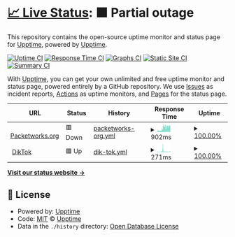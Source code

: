 # [📈 Live Status](https://piratefab.github.io): <!--live status--> **🟧 Partial outage**

This repository contains the open-source uptime monitor and status page for [Upptime](https://upptime.js.org), powered by [Upptime](https://github.com/upptime/upptime).

[![Uptime CI](https://github.com/piratefab/upptime/workflows/Uptime%20CI/badge.svg)](https://github.com/piratefab/upptime/actions?query=workflow%3A%22Uptime+CI%22)
[![Response Time CI](https://github.com/piratefab/upptime/workflows/Response%20Time%20CI/badge.svg)](https://github.com/piratefab/upptime/actions?query=workflow%3A%22Response+Time+CI%22)
[![Graphs CI](https://github.com/piratefab/upptime/workflows/Graphs%20CI/badge.svg)](https://github.com/piratefab/upptime/actions?query=workflow%3A%22Graphs+CI%22)
[![Static Site CI](https://github.com/piratefab/upptime/workflows/Static%20Site%20CI/badge.svg)](https://github.com/piratefab/upptime/actions?query=workflow%3A%22Static+Site+CI%22)
[![Summary CI](https://github.com/piratefab/upptime/workflows/Summary%20CI/badge.svg)](https://github.com/piratefab/upptime/actions?query=workflow%3A%22Summary+CI%22)

With [Upptime](https://upptime.js.org), you can get your own unlimited and free uptime monitor and status page, powered entirely by a GitHub repository. We use [Issues](https://github.com/upptime/upptime/issues) as incident reports, [Actions](https://github.com/piratefab/upptime/actions) as uptime monitors, and [Pages](https://piratefab.github.io) for the status page.

<!--start: status pages-->
<!-- This summary is generated by Upptime (https://github.com/upptime/upptime) -->
<!-- Do not edit this manually, your changes will be overwritten -->
<!-- prettier-ignore -->
| URL | Status | History | Response Time | Uptime |
| --- | ------ | ------- | ------------- | ------ |
| <img alt="" src="https://icons.duckduckgo.com/ip3/packetworks.org.ico" height="13"> [Packetworks.org](http://packetworks.org) | 🟥 Down | [packetworks-org.yml](https://github.com/packetworks/upptime/commits/HEAD/history/packetworks-org.yml) | <details><summary><img alt="Response time graph" src="./graphs/packetworks-org/response-time-week.png" height="20"> 902ms</summary><br><a href="https://packetworks.github.io/upptime/history/packetworks-org"><img alt="Response time 577" src="https://img.shields.io/endpoint?url=https%3A%2F%2Fraw.githubusercontent.com%2Fpacketworks%2Fupptime%2FHEAD%2Fapi%2Fpacketworks-org%2Fresponse-time.json"></a><br><a href="https://packetworks.github.io/upptime/history/packetworks-org"><img alt="24-hour response time 1238" src="https://img.shields.io/endpoint?url=https%3A%2F%2Fraw.githubusercontent.com%2Fpacketworks%2Fupptime%2FHEAD%2Fapi%2Fpacketworks-org%2Fresponse-time-day.json"></a><br><a href="https://packetworks.github.io/upptime/history/packetworks-org"><img alt="7-day response time 902" src="https://img.shields.io/endpoint?url=https%3A%2F%2Fraw.githubusercontent.com%2Fpacketworks%2Fupptime%2FHEAD%2Fapi%2Fpacketworks-org%2Fresponse-time-week.json"></a><br><a href="https://packetworks.github.io/upptime/history/packetworks-org"><img alt="30-day response time 977" src="https://img.shields.io/endpoint?url=https%3A%2F%2Fraw.githubusercontent.com%2Fpacketworks%2Fupptime%2FHEAD%2Fapi%2Fpacketworks-org%2Fresponse-time-month.json"></a><br><a href="https://packetworks.github.io/upptime/history/packetworks-org"><img alt="1-year response time 599" src="https://img.shields.io/endpoint?url=https%3A%2F%2Fraw.githubusercontent.com%2Fpacketworks%2Fupptime%2FHEAD%2Fapi%2Fpacketworks-org%2Fresponse-time-year.json"></a></details> | <details><summary><a href="https://packetworks.github.io/upptime/history/packetworks-org">100.00%</a></summary><a href="https://packetworks.github.io/upptime/history/packetworks-org"><img alt="All-time uptime 100.00%" src="https://img.shields.io/endpoint?url=https%3A%2F%2Fraw.githubusercontent.com%2Fpacketworks%2Fupptime%2FHEAD%2Fapi%2Fpacketworks-org%2Fuptime.json"></a><br><a href="https://packetworks.github.io/upptime/history/packetworks-org"><img alt="24-hour uptime 100.00%" src="https://img.shields.io/endpoint?url=https%3A%2F%2Fraw.githubusercontent.com%2Fpacketworks%2Fupptime%2FHEAD%2Fapi%2Fpacketworks-org%2Fuptime-day.json"></a><br><a href="https://packetworks.github.io/upptime/history/packetworks-org"><img alt="7-day uptime 100.00%" src="https://img.shields.io/endpoint?url=https%3A%2F%2Fraw.githubusercontent.com%2Fpacketworks%2Fupptime%2FHEAD%2Fapi%2Fpacketworks-org%2Fuptime-week.json"></a><br><a href="https://packetworks.github.io/upptime/history/packetworks-org"><img alt="30-day uptime 100.00%" src="https://img.shields.io/endpoint?url=https%3A%2F%2Fraw.githubusercontent.com%2Fpacketworks%2Fupptime%2FHEAD%2Fapi%2Fpacketworks-org%2Fuptime-month.json"></a><br><a href="https://packetworks.github.io/upptime/history/packetworks-org"><img alt="1-year uptime 100.00%" src="https://img.shields.io/endpoint?url=https%3A%2F%2Fraw.githubusercontent.com%2Fpacketworks%2Fupptime%2FHEAD%2Fapi%2Fpacketworks-org%2Fuptime-year.json"></a></details>
| <img alt="" src="https://icons.duckduckgo.com/ip3/diktok.us.to.ico" height="13"> [DikTok](http://diktok.us.to) | 🟩 Up | [dik-tok.yml](https://github.com/packetworks/upptime/commits/HEAD/history/dik-tok.yml) | <details><summary><img alt="Response time graph" src="./graphs/dik-tok/response-time-week.png" height="20"> 271ms</summary><br><a href="https://packetworks.github.io/upptime/history/dik-tok"><img alt="Response time 356" src="https://img.shields.io/endpoint?url=https%3A%2F%2Fraw.githubusercontent.com%2Fpacketworks%2Fupptime%2FHEAD%2Fapi%2Fdik-tok%2Fresponse-time.json"></a><br><a href="https://packetworks.github.io/upptime/history/dik-tok"><img alt="24-hour response time 218" src="https://img.shields.io/endpoint?url=https%3A%2F%2Fraw.githubusercontent.com%2Fpacketworks%2Fupptime%2FHEAD%2Fapi%2Fdik-tok%2Fresponse-time-day.json"></a><br><a href="https://packetworks.github.io/upptime/history/dik-tok"><img alt="7-day response time 271" src="https://img.shields.io/endpoint?url=https%3A%2F%2Fraw.githubusercontent.com%2Fpacketworks%2Fupptime%2FHEAD%2Fapi%2Fdik-tok%2Fresponse-time-week.json"></a><br><a href="https://packetworks.github.io/upptime/history/dik-tok"><img alt="30-day response time 359" src="https://img.shields.io/endpoint?url=https%3A%2F%2Fraw.githubusercontent.com%2Fpacketworks%2Fupptime%2FHEAD%2Fapi%2Fdik-tok%2Fresponse-time-month.json"></a><br><a href="https://packetworks.github.io/upptime/history/dik-tok"><img alt="1-year response time 351" src="https://img.shields.io/endpoint?url=https%3A%2F%2Fraw.githubusercontent.com%2Fpacketworks%2Fupptime%2FHEAD%2Fapi%2Fdik-tok%2Fresponse-time-year.json"></a></details> | <details><summary><a href="https://packetworks.github.io/upptime/history/dik-tok">100.00%</a></summary><a href="https://packetworks.github.io/upptime/history/dik-tok"><img alt="All-time uptime 100.00%" src="https://img.shields.io/endpoint?url=https%3A%2F%2Fraw.githubusercontent.com%2Fpacketworks%2Fupptime%2FHEAD%2Fapi%2Fdik-tok%2Fuptime.json"></a><br><a href="https://packetworks.github.io/upptime/history/dik-tok"><img alt="24-hour uptime 100.00%" src="https://img.shields.io/endpoint?url=https%3A%2F%2Fraw.githubusercontent.com%2Fpacketworks%2Fupptime%2FHEAD%2Fapi%2Fdik-tok%2Fuptime-day.json"></a><br><a href="https://packetworks.github.io/upptime/history/dik-tok"><img alt="7-day uptime 100.00%" src="https://img.shields.io/endpoint?url=https%3A%2F%2Fraw.githubusercontent.com%2Fpacketworks%2Fupptime%2FHEAD%2Fapi%2Fdik-tok%2Fuptime-week.json"></a><br><a href="https://packetworks.github.io/upptime/history/dik-tok"><img alt="30-day uptime 100.00%" src="https://img.shields.io/endpoint?url=https%3A%2F%2Fraw.githubusercontent.com%2Fpacketworks%2Fupptime%2FHEAD%2Fapi%2Fdik-tok%2Fuptime-month.json"></a><br><a href="https://packetworks.github.io/upptime/history/dik-tok"><img alt="1-year uptime 100.00%" src="https://img.shields.io/endpoint?url=https%3A%2F%2Fraw.githubusercontent.com%2Fpacketworks%2Fupptime%2FHEAD%2Fapi%2Fdik-tok%2Fuptime-year.json"></a></details>

<!--end: status pages-->

[**Visit our status website →**](https://piratefab.github.io)

## 📄 License

- Powered by: [Upptime](https://github.com/upptime/upptime)
- Code: [MIT](./LICENSE) © [Upptime](https://upptime.js.org)
- Data in the `./history` directory: [Open Database License](https://opendatacommons.org/licenses/odbl/1-0/)
